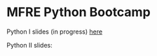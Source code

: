 # MFRE Python Bootcamp

Python I slides (in progress) [here](https://raw.githack.com/limkrisha/mfre-python-bootcamp-2021/main/presentation/workshop3.html)

Python II slides: 
